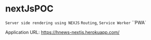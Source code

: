 # nextJsPOC

`Server side rendering using NEXJS`
`Routing`,
`Service Worker`
``PWA`

Application URL:
https://hnews-nextjs.herokuapp.com/
